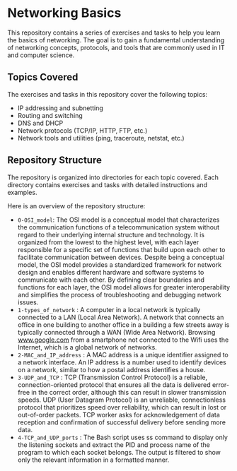 # Networking Basics

This repository contains a series of exercises and tasks to help you learn the basics of networking. The goal is to gain a fundamental understanding of networking concepts, protocols, and tools that are commonly used in IT and computer science.

## Topics Covered

The exercises and tasks in this repository cover the following topics:

- IP addressing and subnetting
- Routing and switching
- DNS and DHCP
- Network protocols (TCP/IP, HTTP, FTP, etc.)
- Network tools and utilities (ping, traceroute, netstat, etc.)

## Repository Structure

The repository is organized into directories for each topic covered. Each directory contains exercises and tasks with detailed instructions and examples.

Here is an overview of the repository structure:

- `0-OSI_model`: The OSI model is a conceptual model that characterizes the communication functions of a telecommunication system without regard to their underlying internal structure and technology. It is organized from the lowest to the highest level, with each layer responsible for a specific set of functions that build upon each other to facilitate communication between devices. Despite being a conceptual model, the OSI model provides a standardized framework for network design and enables different hardware and software systems to communicate with each other. By defining clear boundaries and functions for each layer, the OSI model allows for greater interoperability and simplifies the process of troubleshooting and debugging network issues.
- `1-types_of_network` :  A computer in a local network is typically connected to a LAN (Local Area Network). A network that connects an office in one building to another office in a building a few streets away is typically connected through a WAN (Wide Area Network). Browsing www.google.com from a smartphone not connected to the Wifi uses the Internet, which is a global network of networks.
- `2-MAC_and_IP_address` : A MAC address is a unique identifier assigned to a network interface. An IP address is a number used to identify devices on a network, similar to how a postal address identifies a house.
- `3-UDP_and_TCP` :  TCP (Transmission Control Protocol) is a reliable, connection-oriented protocol that ensures all the data is delivered error-free in the correct order, although this can result in slower transmission speeds. UDP (User Datagram Protocol) is an unreliable, connectionless protocol that prioritizes speed over reliability, which can result in lost or out-of-order packets. TCP worker asks for acknowledgement of data reception and confirmation of successful delivery before sending more data.
- `4-TCP_and_UDP_ports` : The Bash script uses ss command to display only the listening sockets and extract the PID and process name of the program to which each socket belongs. The output is filtered to show only the relevant information in a formatted manner.
